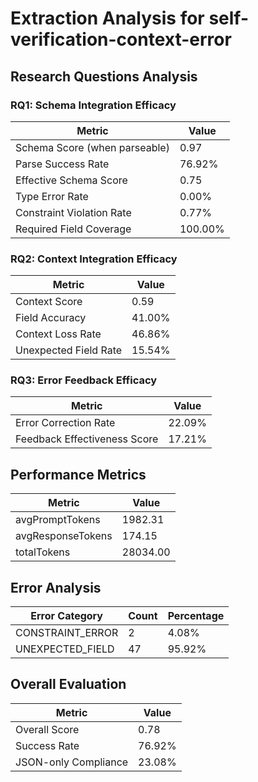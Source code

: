 # Extraction Analysis for self-verification-context-error

## Research Questions Analysis

### RQ1: Schema Integration Efficacy

| Metric | Value |
|--------|-------|
| Schema Score (when parseable) | 0.97 |
| Parse Success Rate | 76.92% |
| Effective Schema Score | 0.75 |
| Type Error Rate | 0.00% |
| Constraint Violation Rate | 0.77% |
| Required Field Coverage | 100.00% |

### RQ2: Context Integration Efficacy

| Metric | Value |
|--------|-------|
| Context Score | 0.59 |
| Field Accuracy | 41.00% |
| Context Loss Rate | 46.86% |
| Unexpected Field Rate | 15.54% |

### RQ3: Error Feedback Efficacy

| Metric | Value |
|--------|-------|
| Error Correction Rate | 22.09% |
| Feedback Effectiveness Score | 17.21% |

## Performance Metrics

| Metric | Value |
|--------|-------|
| avgPromptTokens | 1982.31 |
| avgResponseTokens | 174.15 |
| totalTokens | 28034.00 |

## Error Analysis

| Error Category | Count | Percentage |
|---------------|-------|------------|
| CONSTRAINT_ERROR | 2 | 4.08% |
| UNEXPECTED_FIELD | 47 | 95.92% |

## Overall Evaluation

| Metric | Value |
|--------|-------|
| Overall Score | 0.78 |
| Success Rate | 76.92% |
| JSON-only Compliance | 23.08% |
